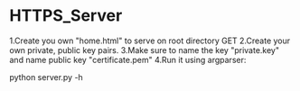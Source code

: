 # HTTPS_Server
1.Create you own "home.html" to serve on root directory GET
2.Create your own private, public key pairs.
3.Make sure to name the key "private.key" and name public key "certificate.pem"
4.Run it using argparser:

python server.py -h
